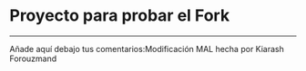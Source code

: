 # Proyecto para probar el Fork

----
Añade aquí debajo tus comentarios:Modificación MAL hecha por Kiarash Forouzmand

<!-- A partir de aquí (esta línea no se muestra) -->
